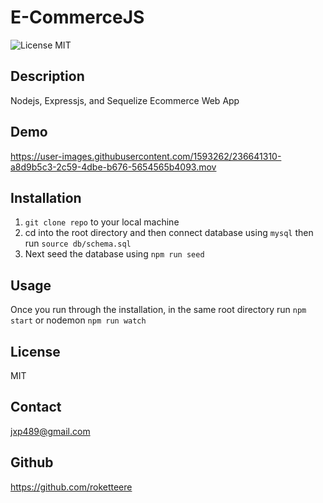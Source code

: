 # E-CommerceJS
![License MIT](https://img.shields.io/badge/License-MIT-blue.svg)

## Description

Nodejs, Expressjs, and Sequelize Ecommerce Web App

## Demo

https://user-images.githubusercontent.com/1593262/236641310-a8d9b5c3-2c59-4dbe-b676-5654565b4093.mov

## Installation

1.  `git clone repo` to your local machine
2. cd into the root directory and then connect database using `mysql` then run `source db/schema.sql`
3. Next seed the database using `npm run seed`

## Usage

Once you run through the installation, in the same root directory run `npm start` or nodemon `npm run watch`

## License

MIT

## Contact

jxp489@gmail.com

## Github

https://github.com/roketteere
